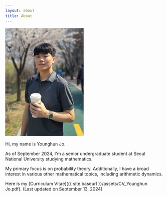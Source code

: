 ```yaml
---
layout: about
title: About
---
```


<img src="/public/assets/images/profile_resized.jpg" alt="Profile Image" width="250" style="float:none"/>

Hi, my name is Younghun Jo.

As of September 2024, I'm a senior undergraduate student at Seoul National University studying mathematics.

My primary focus is on probability theory. Additionally, I have a broad interest in various other mathematical topics, including arithmetic dynamics.

Here is my [Curriculum Vitae]({{ site.baseurl }}/assets/CV_Younghun Jo.pdf). (Last updated on September 13, 2024)